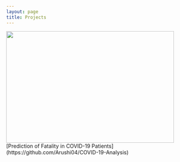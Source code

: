 ```yaml
---
layout: page
title: Projects
---
```


<img src="https://github.com/Arushi04/arushi04.github.io/tree/master/assets/img/coronavirus.jpg" width="450" height="300">
[Prediction of Fatality in COVID-19 Patients](https://github.com/Arushi04/COVID-19-Analysis)
